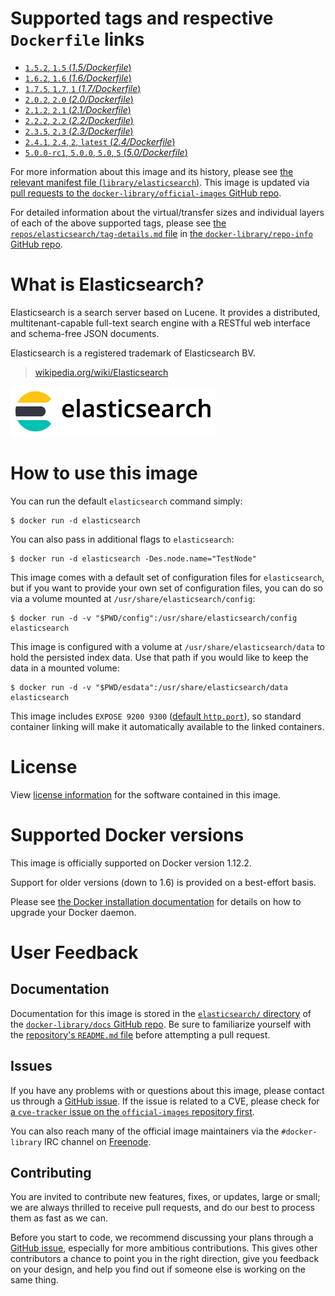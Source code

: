 # Supported tags and respective `Dockerfile` links

-	[`1.5.2`, `1.5` (*1.5/Dockerfile*)](https://github.com/docker-library/elasticsearch/blob/2536978b4ef8b58866e933f7e6918ba7161802ac/1.5/Dockerfile)
-	[`1.6.2`, `1.6` (*1.6/Dockerfile*)](https://github.com/docker-library/elasticsearch/blob/2536978b4ef8b58866e933f7e6918ba7161802ac/1.6/Dockerfile)
-	[`1.7.5`, `1.7`, `1` (*1.7/Dockerfile*)](https://github.com/docker-library/elasticsearch/blob/2536978b4ef8b58866e933f7e6918ba7161802ac/1.7/Dockerfile)
-	[`2.0.2`, `2.0` (*2.0/Dockerfile*)](https://github.com/docker-library/elasticsearch/blob/2536978b4ef8b58866e933f7e6918ba7161802ac/2.0/Dockerfile)
-	[`2.1.2`, `2.1` (*2.1/Dockerfile*)](https://github.com/docker-library/elasticsearch/blob/2536978b4ef8b58866e933f7e6918ba7161802ac/2.1/Dockerfile)
-	[`2.2.2`, `2.2` (*2.2/Dockerfile*)](https://github.com/docker-library/elasticsearch/blob/2536978b4ef8b58866e933f7e6918ba7161802ac/2.2/Dockerfile)
-	[`2.3.5`, `2.3` (*2.3/Dockerfile*)](https://github.com/docker-library/elasticsearch/blob/2536978b4ef8b58866e933f7e6918ba7161802ac/2.3/Dockerfile)
-	[`2.4.1`, `2.4`, `2`, `latest` (*2.4/Dockerfile*)](https://github.com/docker-library/elasticsearch/blob/e74f9ba98e26221af4a3103d65ff519621e989d2/2.4/Dockerfile)
-	[`5.0.0-rc1`, `5.0.0`, `5.0`, `5` (*5.0/Dockerfile*)](https://github.com/docker-library/elasticsearch/blob/1fd8daec87672bf61b5b38f00a565220e3370c49/5.0/Dockerfile)

For more information about this image and its history, please see [the relevant manifest file (`library/elasticsearch`)](https://github.com/docker-library/official-images/blob/master/library/elasticsearch). This image is updated via [pull requests to the `docker-library/official-images` GitHub repo](https://github.com/docker-library/official-images/pulls?q=label%3Alibrary%2Felasticsearch).

For detailed information about the virtual/transfer sizes and individual layers of each of the above supported tags, please see [the `repos/elasticsearch/tag-details.md` file](https://github.com/docker-library/repo-info/blob/master/repos/elasticsearch/tag-details.md) in [the `docker-library/repo-info` GitHub repo](https://github.com/docker-library/repo-info).

# What is Elasticsearch?

Elasticsearch is a search server based on Lucene. It provides a distributed, multitenant-capable full-text search engine with a RESTful web interface and schema-free JSON documents.

Elasticsearch is a registered trademark of Elasticsearch BV.

> [wikipedia.org/wiki/Elasticsearch](https://en.wikipedia.org/wiki/Elasticsearch)

![logo](https://raw.githubusercontent.com/docker-library/docs/7688e51a41c0c10dca4e6c376be886ce64b9620f/elasticsearch/logo.png)

# How to use this image

You can run the default `elasticsearch` command simply:

```console
$ docker run -d elasticsearch
```

You can also pass in additional flags to `elasticsearch`:

```console
$ docker run -d elasticsearch -Des.node.name="TestNode"
```

This image comes with a default set of configuration files for `elasticsearch`, but if you want to provide your own set of configuration files, you can do so via a volume mounted at `/usr/share/elasticsearch/config`:

```console
$ docker run -d -v "$PWD/config":/usr/share/elasticsearch/config elasticsearch
```

This image is configured with a volume at `/usr/share/elasticsearch/data` to hold the persisted index data. Use that path if you would like to keep the data in a mounted volume:

```console
$ docker run -d -v "$PWD/esdata":/usr/share/elasticsearch/data elasticsearch
```

This image includes `EXPOSE 9200 9300` ([default `http.port`](http://www.elastic.co/guide/en/elasticsearch/reference/1.5/modules-http.html)), so standard container linking will make it automatically available to the linked containers.

# License

View [license information](https://github.com/elasticsearch/elasticsearch/blob/66b5ed86f7adede8102cd4d979b9f4924e5bd837/LICENSE.txt) for the software contained in this image.

# Supported Docker versions

This image is officially supported on Docker version 1.12.2.

Support for older versions (down to 1.6) is provided on a best-effort basis.

Please see [the Docker installation documentation](https://docs.docker.com/installation/) for details on how to upgrade your Docker daemon.

# User Feedback

## Documentation

Documentation for this image is stored in the [`elasticsearch/` directory](https://github.com/docker-library/docs/tree/master/elasticsearch) of the [`docker-library/docs` GitHub repo](https://github.com/docker-library/docs). Be sure to familiarize yourself with the [repository's `README.md` file](https://github.com/docker-library/docs/blob/master/README.md) before attempting a pull request.

## Issues

If you have any problems with or questions about this image, please contact us through a [GitHub issue](https://github.com/docker-library/elasticsearch/issues). If the issue is related to a CVE, please check for [a `cve-tracker` issue on the `official-images` repository first](https://github.com/docker-library/official-images/issues?q=label%3Acve-tracker).

You can also reach many of the official image maintainers via the `#docker-library` IRC channel on [Freenode](https://freenode.net).

## Contributing

You are invited to contribute new features, fixes, or updates, large or small; we are always thrilled to receive pull requests, and do our best to process them as fast as we can.

Before you start to code, we recommend discussing your plans through a [GitHub issue](https://github.com/docker-library/elasticsearch/issues), especially for more ambitious contributions. This gives other contributors a chance to point you in the right direction, give you feedback on your design, and help you find out if someone else is working on the same thing.
